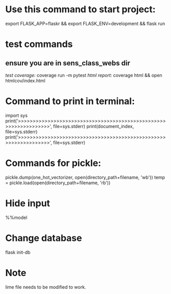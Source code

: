 # Use this command to start project:

export FLASK_APP=flaskr && export FLASK_ENV=development && flask run

# test commands

## ensure you are in sens_class_webs dir

_test coverage:_ coverage run -m pytest
_html report:_ coverage html && open htmlcov/index.html

# Command to print in terminal:

import sys
print('>>>>>>>>>>>>>>>>>>>>>>>>>>>>>>>>>>>>>>>>>>>>>>>>>>>>>>>>>>>>>>>>>', file=sys.stderr)
print(document_index, file=sys.stderr)
print('>>>>>>>>>>>>>>>>>>>>>>>>>>>>>>>>>>>>>>>>>>>>>>>>>>>>>>>>>>>>>>>>>', file=sys.stderr)

# Commands for pickle:

pickle.dump(one_hot_vectorizer, open(directory_path+filename, 'wb'))
temp = pickle.load(open(directory_path+filename, 'rb'))

# Hide input

%%model

# Change database

flask init-db

# Note

lime file needs to be modified to work.
